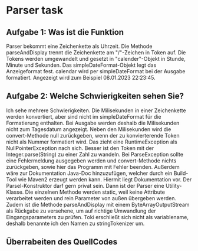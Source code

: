 # Parser task

<h2>Aufgabe 1: Was ist die Funktion</h2>

Parser bekommt eine Zeichenkette als Uhrzeit. Die Methode parseAndDisplay trennt die Zeichenkette
am "/"-Zeichen in Token auf. Die Tokens werden umgewandelt und gesetzt in "calender"-Objekt in
Stunde, Minute und Sekunden. Das simpleDateFormat-Objekt legt das Anzeigeformat fest. calendar wird
per simpleDateFormat bei der Ausgabe formatiert. Angezeigt wird zum Beispiel 08.01.2023 22:23:45.

<h2>Aufgabe 2: Welche Schwierigkeiten sehen Sie?</h2>

Ich sehe mehrere Schwierigkeiten. Die Milisekunden in einer Zeichenkette werden konvertiert, aber
sind nicht im simpleDateFormat für die Formatierung enthalten. Bei Ausgabe werden deshalb die
Milisekunden nicht zum Tagesdatum angezeigt.
Neben den Milisekunden wird die convert-Methode null zurückgeben, wenn der zu konvierterende Token
nicht als Nummer formatiert wird. Das zieht eine RuntimeException als NullPointerException nach
sich. Besser ist den Token mit der Integer.parse(String) zu einer Zahl zu wandeln. Bei
ParseException sollte eine Fehlermeldung ausgegeben werden und convert-Methode nichts zurückgeben,
sowie hier das Programm mit Fehler beenden.
Außerdem wäre zur Dokumentation Java-Doc hinzuzufügen, welcher durch ein Build-Tool wie Maven2
erzeugt werden kann. Hiermit liegt Dokumentation vor.
Der Parsel-Konstruktor darf gern privat sein. Dann ist der Parser eine Utility-Klasse. Die einzelnen
Methode werden static, weil keine Attribute verarbeitet werden und rein Parameter von außen
übergeben werden. Zudem ist die Methode parseAndDisplay mit einem ByteArrayOutputStream als Rückgabe
zu versehene, um auf richtige Umwandlung der Eingangsparameters zu prüfen.
Toki erschließt sich nicht als variablename, deshalb benannte ich den Namen zu stringTokenizer um.

<h2>Überrabeiten des QuellCodes</h2>
